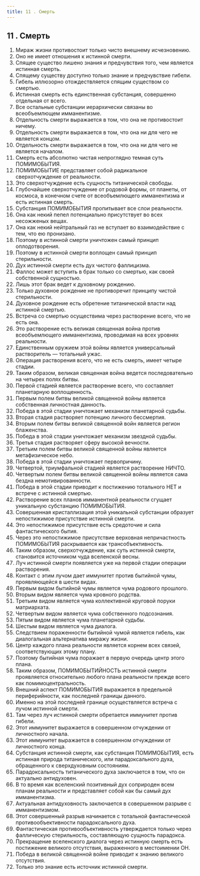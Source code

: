 ```yaml
---
title: 11 . Смерть
---
```


## 11 . Смерть
1. Мираж жизни противостоит только чисто внешнему исчезновению.
2. Оно не имеет отношения к истинной смерти.
3. Спящее существо лишено знания и предчувствия того, чем является истинная смерть.
4. Спящему существу доступно только знание и предчувствие гибели.
5. Гибель иллюзорно отождествляется спящим существом со смертью.
6. Истинная смерть есть единственная субстанция, совершенно отдельная от всего.
7. Все остальные субстанции иерархически связаны во всеобъемлющем имманентизме.
8. Отдельность смерти выражается в том, что она не противостоит ничему.
9. Отдельность смерти выражается в том, что она ни для чего не является концом.
10. Отдельность смерти выражается в том, что она ни для чего не является началом.
11. Смерть есть абсолютно чистая непроглядно темная суть ПОМИМОБЫТИЯ.
12. ПОМИМОБЫТИЕ представляет собой радикальное сверхотчуждение от реальности.
13. Это сверхотчуждение есть сущность титанической свободы.
14. Глубочайшее сверхотчуждение от родовой формы, от планеты, от космоса, в конечном счете от всеобъемлющего имманентизма и есть истинная смерть.
15. Субстанция ПОМИМОБЫТИЯ пропитывает все слои реальности.
16. Она как некий пепел потенциально присутствует во всех несожженых вещах.
17. Она как некий нейтральный газ не вступает во взаимодействие с тем, что ею пронизано.
18. Поэтому в истинной смерти уничтожен самый принцип оплодотворения.
19. Поэтому в истинной смерти воплощен самый принцип стерильности.
20. Дух истинной смерти есть дух чистого фаллицизма.
21. Фаллос может вступить в брак только со смертью, как своей собственной сущностью.
22. Лишь этот брак ведет к духовному рождению.
23. Только духовное рождение не противоречит принципу чистой стерильности.
24. Духовное рождение есть обретение титанической власти над истинной смертью.
25. Встреча со смертью осуществима через растворение всего, что не есть она.
26. Это растворение есть великая священная война против всеобъемлющего имманентизма, проводимая на всех уровнях реальности.
27. Единственным оружием этой войны является универсальный растворитель — тотальный ужас.
28. Операция растворения всего, что не есть смерть, имеет четыре стадии.
29. Таким образом, великая священная война ведется последовательно на четырех полях битвы.
30. Первой стадией является растворение всего, что составляет планетарную воплощенность.
31. Первым полем битвы великой священной войны является собственная личностная данность.
32. Победа в этой стадии уничтожает механизм планетарной судьбы.
33. Вторая стадия растворяет потенцию личного бессмертия.
34. Вторым полем битвы великой священной войн является регион блаженства.
35. Победа в этой стадии уничтожает механизм звездной судьбы.
36. Третья стадия растворяет сферу высокой вечности.
37. Третьим полем битвы великой священной войны является метафизическое небо.
38. Победа в этой стадии уничтожает первопричину.
39. Четвертой, триумфальной стадией является растворение НИЧТО.
40. Четвертым полем битвы великой священной войны является сама бездна немотивированности.
41. Победа в этой стадии приводит к постижению тотального НЕТ и встрече с истинной смертью.
42. Растворение всех планов имманентной реальности сгущает уникальную субстанцию ПОМИМОБЫТИЯ.
43. Совершенная кристаллизация этой уникальной субстанции образует непостижимое присутствие истинной смерти.
44. Это непостижимое присутствие есть средоточие и сила фантастического бытия.
45. Через это непостижимое присутствие верховная непричастность ПОМИМОБЫТИЯ раскрывается как трансобъективность.
46. Таким образом, сверхотчуждение, как суть истинной смерти, становится источником чуда вселенской весны.
47. Луч истинной смерти появляется уже на первой стадии операции растворения.
48. Контакт с этим лучом дает иммунитет против бытийной чумы, проявляющейся в шести видах.
49. Первым видом бытийной чумы является чума родового прошлого.
50. Вторым видом является чума кровного родства.
51. Третьим видом является чума коллективной круговой поруки матриархата.
52. Четвертым видом является чума собственного подсознания.
53. Пятым видом является чума планетарной судьбы.
54. Шестым видом является чума диалога.
55. Следствием пораженности бытийной чумой является гибель, как диалогальная альтернатива миражу жизни.
56. Центр каждого плана реальности является корнем всех связей, соответствующих этому плану.
57. Поэтому бытийная чума поражает в первую очередь центр этого плана.
58. Таким образом, ПОМИМОБЫТИЙНОСТЬ истинной смерти проявляется относительно любого плана реальности прежде всего как помимоцентральность.
59. Внешний аспект ПОМИМОБЫТИЯ выражается в предельной периферийности, как последней границы данного.
60. Именно на этой последней границе осуществляется встреча с лучом истинной смерти.
61. Там через луч истинной смерти обретается иммунитет против гибели.
62. Этот иммунитет выражается в совершенном отчуждении от личностного начала.
63. Этот иммунитет выражается в совершенном отчуждении от личностного конца.
64. Субстанция истинной смерти, как субстанция ПОМИМОБЫТИЯ, есть истинная природа титанического, или парадоксального духа, обращенного к сверхдуховным состояниям.
65. Парадоксальность титанического духа заключается в том, что он актуально антидуховен.
66. В то время как вселенский позитивный дух соприроден всем планам реальности и представляет собой как бы самый дух имманентизма.
67. Актуальная антидуховность заключается в совершенном разрыве с имманентизмом.
68. Этот совершенный разрыв начинается с тотальной фантастической противообъективности парадоксального духа.
69. Фантастическая противообъективность утверждается только через фаллическую стерильность, составляющую сущность парадокса.
70. Прекращение вселенского диалога через истинную смерть есть постижение великого отсутствия, выраженного в местоимении ОН.
71. Победа в великой священной войне приводит к знанию великого отсутствия.
72. Только это знание есть источник истинной смерти.


